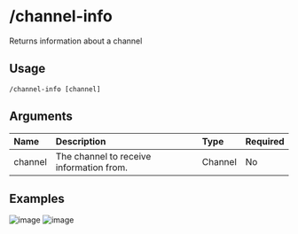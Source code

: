 # /channel-info
Returns information about a channel

## Usage
```
/channel-info [channel]
```

## Arguments
Name | Description | Type | Required
:-- | :-- | :-- | :--
channel | The channel to receive information from. | Channel | No

## Examples
![image](https://user-images.githubusercontent.com/111157596/185218976-d6719305-acc1-471f-bf32-695b758999cf.png)
![image](https://user-images.githubusercontent.com/111157596/185217943-117a86b5-8dca-4153-aaf9-98ccac5b5a46.png)
